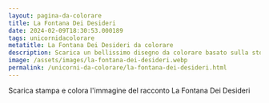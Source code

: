 ```yaml
---
layout: pagina-da-colorare
title: La Fontana Dei Desideri
date: 2024-02-09T18:30:53.000189
tags: unicornidacolorare
metatitle: La Fontana Dei Desideri da colorare
description: Scarica un bellissimo disegno da colorare basato sulla storia La Fontana Dei Desideri
image: /assets/images/la-fontana-dei-desideri.webp
permalink: /unicorni-da-colorare/la-fontana-dei-desideri.html
---
```

Scarica stampa e colora l'immagine del racconto La Fontana Dei Desideri
